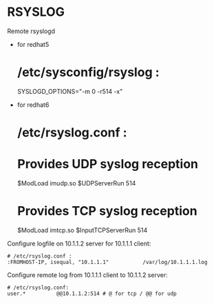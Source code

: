 RSYSLOG
=======

Remote rsyslogd

 - for redhat5

    # /etc/sysconfig/rsyslog :
     SYSLOGD_OPTIONS="-m 0 -r514 -x"

 - for redhat6

    # /etc/rsyslog.conf :
    # Provides UDP syslog reception
    $ModLoad imudp.so
    $UDPServerRun 514

    # Provides TCP syslog reception
    $ModLoad imtcp.so
    $InputTCPServerRun 514

Configure logfile on 10.1.1.2 server for 10.1.1.1 client:

    # /etc/rsyslog.conf :
    :FROMHOST-IP, isequal, "10.1.1.1"           /var/log/10.1.1.1.log

Configure remote log from 10.1.1.1 client to 10.1.1.2 server:

    # /etc/rsyslog.conf:
    user.*          @@10.1.1.2:514 # @ for tcp / @@ for udp
